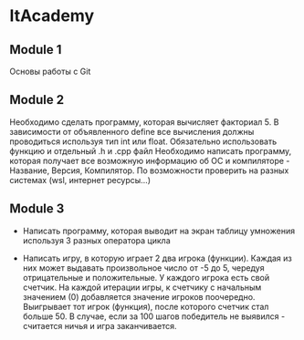 # ItAcademy

Module 1
---
Основы работы с Git


Module 2
---
Необходимо сделать программу, которая вычисляет факториал 5. В зависимости от объявленного define все вычисления должны проводиться используя тип int или float. Обязательно использовать функцию и отдельный .h и .cpp файл
Необходимо написать программу, которая получает все возможную информацию об ОС и компиляторе - Название, Версия, Компилятор. По возможности проверить на разных системах (wsl, интернет ресурсы…)


Module 3
---
- Написать программу, которая выводит на экран таблицу умножения используя 3 разных оператора цикла

- Написать игру, в которую играет 2 два игрока (функции). Каждая из них может выдавать произвольное число от -5 до 5, чередуя отрицательные и положительные. У каждого игрока есть свой счетчик. На каждой итерации игры, к счетчику с начальным значением (0) добавляется значение игроков поочередно. Выигрывает тот игрок (функция), после которого счетчик стал больше 50. В случае, если за 100 шагов победитель не выявился - считается ничья и игра заканчивается.